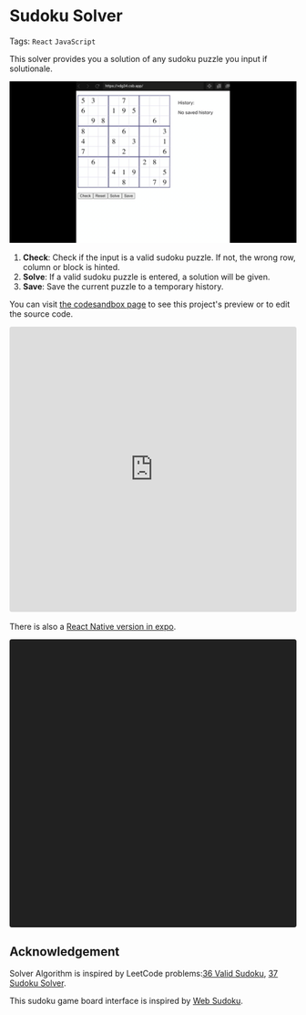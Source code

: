 # Sudoku Solver

Tags: `React` `JavaScript`

This solver provides you a solution of any sudoku puzzle you input if solutionale.

![demo](demo.gif)

1. **Check**: Check if the input is a valid sudoku puzzle. If not, the wrong row, column or block is hinted.
2. **Solve**: If a valid sudoku puzzle is entered, a solution will be given.
3. **Save**: Save the current puzzle to a temporary history.

You can visit [the codesandbox page](https://codesandbox.io/s/github/xiangaoole/sudoku-solver/tree/main) to see this project's preview or to edit the source code.

<iframe src="https://codesandbox.io/embed/sudoku-solver-dev-vdg34?fontsize=14&hidenavigation=1&theme=dark&view=preview"
     style="width:100%; height:500px; border:0; border-radius: 4px; overflow:hidden;"
     title="sudoku-solver-dev"
     allow="accelerometer; ambient-light-sensor; camera; encrypted-media; geolocation; gyroscope; hid; microphone; midi; payment; usb; vr; xr-spatial-tracking"
     sandbox="allow-forms allow-modals allow-popups allow-presentation allow-same-origin allow-scripts"
   ></iframe>

There is also a [React Native version in expo](https://snack.expo.io/@harold-gao/sudoku-solver-react-native).

<div data-snack-id="@harold-gao/sudoku-solver-react-native" data-snack-platform="web" data-snack-preview="true" data-snack-theme="dark" style="overflow:hidden;background:#212121;border:1px solid var(--color-border);border-radius:4px;height:505px;width:100%"></div>
<script async src="https://snack.expo.io/embed.js"></script>

## Acknowledgement

Solver Algorithm is inspired by LeetCode problems:[36 Valid Sudoku](https://leetcode.com/problems/valid-sudoku), [37 Sudoku Solver](https://leetcode.com/problems/sudoku-solver).

This sudoku game board interface is inspired by [Web Sudoku](https://www.websudoku.com/?register).
